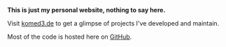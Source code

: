 **This is just my personal website, nothing to say here.**

Visit [komed3.de](https://komed3.de) to get a glimpse of projects I've developed and maintain.

Most of the code is hosted here on [GitHub](https://github.com/komed3).
